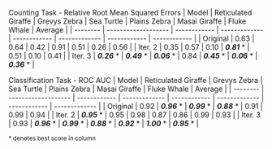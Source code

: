 Counting Task - Relative Root Mean Squared Errors
| Model    | Reticulated Giraffe | Grevys Zebra | Sea Turtle    | Plains Zebra | Masai Giraffe | Fluke Whale  | Average      | 
| -------- | ------------------- | ------------ | ------------- | ------------ | ------------- | ------------ | ------------ |
| Original | 0.63                | 0.64         | 0.42          | 0.91         | 0.51          | 0.26         | 0.56         |
| Iter. 2  | 0.35                | 0.57         | 0.10          | ***0.81*** * | 0.51          | 0.10         | 0.41         |
| Iter. 3  | ***0.26*** *        | ***0.49*** * | ***0.06*** *  | 0.84         | ***0.45*** *  | ***0.06*** * | ***0.36*** * |

Classification Task - ROC AUC
| Model    | Reticulated Giraffe | Grevys Zebra | Sea Turtle    | Plains Zebra | Masai Giraffe | Fluke Whale  | Average       | 
| -------- | ------------------- | ------------ | ------------- | ------------ | ------------- | ------------ | ------------- |
| Original | 0.92                | ***0.96*** * | ***0.99*** *  | ***0.88*** * | 0.91          | 0.99         | 0.94          |
| Iter. 2  | ***0.95*** *        | 0.95         | 0.98          | 0.87         | 0.86          | 0.99         | 0.93          |
| Iter. 3  | 0.93                | ***0.96*** * | ***0.99*** *  | ***0.88*** * | ***0.92*** *  | ***1.00*** * | ***0.95*** *  |

<sub>* denotes best score in column</sub>
